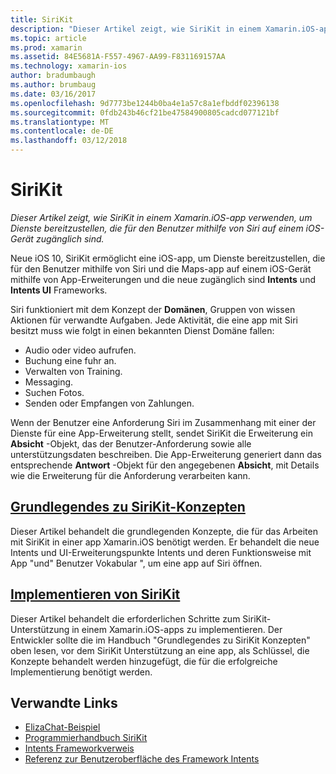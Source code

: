 ```yaml
---
title: SiriKit
description: "Dieser Artikel zeigt, wie SiriKit in einem Xamarin.iOS-app verwenden, um Dienste bereitzustellen, die für den Benutzer mithilfe von Siri auf einem iOS-Gerät zugänglich sind."
ms.topic: article
ms.prod: xamarin
ms.assetid: 84E5681A-F557-4967-AA99-F831169157AA
ms.technology: xamarin-ios
author: bradumbaugh
ms.author: brumbaug
ms.date: 03/16/2017
ms.openlocfilehash: 9d7773be1244b0ba4e1a57c8a1efbddf02396138
ms.sourcegitcommit: 0fdb243b46cf21be47584900805cadcd077121bf
ms.translationtype: MT
ms.contentlocale: de-DE
ms.lasthandoff: 03/12/2018
---
```

# <a name="sirikit"></a>SiriKit

_Dieser Artikel zeigt, wie SiriKit in einem Xamarin.iOS-app verwenden, um Dienste bereitzustellen, die für den Benutzer mithilfe von Siri auf einem iOS-Gerät zugänglich sind._

Neue iOS 10, SiriKit ermöglicht eine iOS-app, um Dienste bereitzustellen, die für den Benutzer mithilfe von Siri und die Maps-app auf einem iOS-Gerät mithilfe von App-Erweiterungen und die neue zugänglich sind **Intents** und **Intents UI** Frameworks.

Siri funktioniert mit dem Konzept der **Domänen**, Gruppen von wissen Aktionen für verwandte Aufgaben. Jede Aktivität, die eine app mit Siri besitzt muss wie folgt in einen bekannten Dienst Domäne fallen:

- Audio oder video aufrufen.
- Buchung eine fuhr an.
- Verwalten von Training.
- Messaging.
- Suchen Fotos.
- Senden oder Empfangen von Zahlungen.

Wenn der Benutzer eine Anforderung Siri im Zusammenhang mit einer der Dienste für eine App-Erweiterung stellt, sendet SiriKit die Erweiterung ein **Absicht** -Objekt, das der Benutzer-Anforderung sowie alle unterstützungsdaten beschreiben. Die App-Erweiterung generiert dann das entsprechende **Antwort** -Objekt für den angegebenen **Absicht**, mit Details wie die Erweiterung für die Anforderung verarbeiten kann.

## <a name="understanding-sirikit-conceptsiosplatformsirikitunderstanding-sirikitmd"></a>[Grundlegendes zu SiriKit-Konzepten](~/ios/platform/sirikit/understanding-sirikit.md)

Dieser Artikel behandelt die grundlegenden Konzepte, die für das Arbeiten mit SiriKit in einer app Xamarin.iOS benötigt werden. Er behandelt die neue Intents und UI-Erweiterungspunkte Intents und deren Funktionsweise mit App "und" Benutzer Vokabular ", um eine app auf Siri öffnen.

## <a name="implementing-sirikitiosplatformsirikitimplementing-sirikitmd"></a>[Implementieren von SiriKit](~/ios/platform/sirikit/implementing-sirikit.md)

Dieser Artikel behandelt die erforderlichen Schritte zum SiriKit-Unterstützung in einem Xamarin.iOS-apps zu implementieren. Der Entwickler sollte die im Handbuch "Grundlegendes zu SiriKit Konzepten" oben lesen, vor dem SiriKit Unterstützung an eine app, als Schlüssel, die Konzepte behandelt werden hinzugefügt, die für die erfolgreiche Implementierung benötigt werden.





## <a name="related-links"></a>Verwandte Links

- [ElizaChat-Beispiel](https://developer.xamarin.com/samples/monotouch/ios10/ElizaChat/)
- [Programmierhandbuch SiriKit](https://developer.apple.com/library/prerelease/content/documentation/Intents/Conceptual/SiriIntegrationGuide/index.html)
- [Intents Frameworkverweis](https://developer.apple.com/reference/intents)
- [Referenz zur Benutzeroberfläche des Framework Intents](https://developer.apple.com/reference/intentsui)
